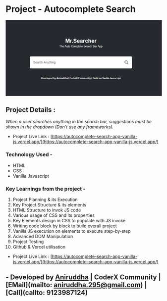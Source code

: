 # Project - Autocomplete Search

![Project-Image](/proj-img.jpg)

## Project Details :

_When a user searches anything in the search bar, suggestions must be shown in the dropdown (Don't use any frameworks)._

- Project Live Link : [https://autocomplete-search-app-vanilla-js.vercel.app/](https://autocomplete-search-app-vanilla-js.vercel.app/)

### Technology Used -

- HTML
- CSS
- Vanilla Javascript

### Key Learnings from the project -

1. Project Planning & its Execution
2. Key Project Structure & its elements
3. HTML Structure to invok JS code
4. Various usage of CSS and its properties
5. Key Elements design in CSS to populate with JS invoke
6. Writing code block by block to build overall project
7. Vanilla JS execution on elements to execute step-by-step
8. Advanced DOM Manipulation
9. Project Testing
10. Github & Vercel utilisation

- Project Live Link : [https://autocomplete-search-app-vanilla-js.vercel.app/](https://autocomplete-search-app-vanilla-js.vercel.app/)

## - Developed by [Aniruddha](https://github.com/AniruddhaDas1) | CoderX Community | [EMail](mailto: aniruddha.295@gmail.com) | [Call](callto: 9123987124)
